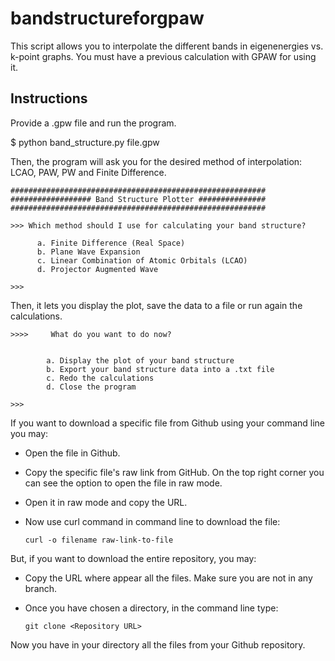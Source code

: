 # bandstructureforgpaw
This script allows you to interpolate the different bands in eigenenergies vs. k-point graphs. You must have a previous calculation with GPAW for using it.

## Instructions

Provide a .gpw file and run the program. 

$ python band_structure.py file.gpw

Then, the program will ask you for the desired method of interpolation: LCAO, PAW, PW and Finite Difference.

```
#########################################################
################## Band Structure Plotter ###############
#########################################################

>>> Which method should I use for calculating your band structure?

      a. Finite Difference (Real Space)
      b. Plane Wave Expansion
      c. Linear Combination of Atomic Orbitals (LCAO)
      d. Projector Augmented Wave

>>>
```
Then, it lets you display the plot, save the data to a file or run again the calculations.

```
>>>>     What do you want to do now?


        a. Display the plot of your band structure
        b. Export your band structure data into a .txt file
        c. Redo the calculations
        d. Close the program

>>> 
```
If you want to download a specific file from Github using your command line you may:

* Open the file in Github.

* Copy the specific file's raw link from GitHub. On the top right corner you can see the option to open the file in raw mode.

* Open it in raw mode and copy the URL.

* Now use curl command in command line to download the file:

      curl -o filename raw-link-to-file
      

But, if you want to download the entire repository, you may:

* Copy the URL where appear all the files. Make sure you are not in any branch.

* Once you have chosen a directory, in the command line type:

      git clone <Repository URL>
      
Now you have in your directory all the files from your Github repository.
      
 




